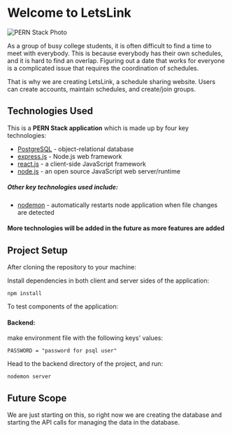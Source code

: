 # Welcome to LetsLink

![PERN Stack Photo](https://media.geeksforgeeks.org/wp-content/cdn-uploads/20200402205611/What-is-PERN-Stack.png)

As a group of busy college students, it is often difficult to find a time to meet with everybody.
This is because everybody has their own schedules, and it is hard to find an overlap. Figuring out
a date that works for everyone is a complicated issue that requires the coordination of schedules.

That is why we are creating LetsLink, a schedule sharing website. Users can create accounts, maintain schedules,
and create/join groups.

## Technologies Used
This is a **PERN Stack application** which is made up by four key technologies:

* [PostgreSQL](https://www.postgresql.org/) - object-relational database
* [express.js](https://expressjs.com/) - Node.js web framework
* [react.js](https://reactjs.org/) - a client-side JavaScript framework
* [node.js](https://nodejs.org/en/docs/) - an open source JavaScript web server/runtime


##### Other key technologies used include:

* [nodemon](https://www.npmjs.com/package/nodemon) - automatically restarts node application when file changes are detected


#### More technologies will be added in the future as more features are added

## Project Setup
After cloning the repository to your machine:

Install dependencies in both client and server sides of the application:

`npm install`

To test components of the application:

#### Backend:

make environment file with the following keys' values:
```
PASSWORD = "password for psql user"
```
Head to the backend directory of the project, and run:

`nodemon server`


## Future Scope
We are just starting on this, so right now we are creating the database and starting the API calls for managing the data
in the database.
